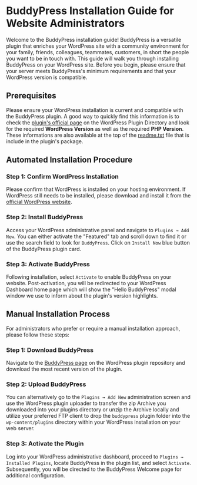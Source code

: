 # BuddyPress Installation Guide for Website Administrators

Welcome to the BuddyPress installation guide! BuddyPress is a versatile plugin that enriches your WordPress site with a community environment for your family, friends, colleagues, teammates, customers, in short the people you want to be in touch with. This guide will walk you through installing BuddyPress on your WordPress site. Before you begin, please ensure that your server meets BuddyPress's minimum requirements and that your WordPress version is compatible.

## Prerequisites

Please ensure your WordPress installation is current and compatible with the BuddyPress plugin. A good way to quickly find this information is to check the [plugin's official page](https://wordpress.org/plugins/buddypress/) on the WordPress Plugin Directory and look for the required **WordPress Version** as well as the required **PHP Version**. These informations are also available at the top of the [readme.txt](https://plugins.trac.wordpress.org/browser/buddypress/trunk/readme.txt) file that is include in the plugin's package.

## Automated Installation Procedure

### Step 1: Confirm WordPress Installation

Please confirm that WordPress is installed on your hosting environment. If WordPress still needs to be installed, please download and install it from the [official WordPress website](https://wordpress.org/download/).

### Step 2: Install BuddyPress

Access your WordPress administrative panel and navigate to `Plugins → Add New`. You can either activate the "Featured" tab and scroll down to find it or use the search field to look for `BuddyPress`. Click on `Install Now` blue button of the BuddyPress plugin card.

### Step 3: Activate BuddyPress

Following installation, select `Activate` to enable BuddyPress on your website. Post-activation, you will be redirected to your WordPress Dashboard home page which will show the "Hello BuddyPress" modal window we use to inform about the plugin's version highlights.

## Manual Installation Process

For administrators who prefer or require a manual installation approach, please follow these steps:

### Step 1: Download BuddyPress

Navigate to the [BuddyPress page](https://wordpress.org/plugins/buddypress/) on the WordPress plugin repository and download the most recent version of the plugin.

### Step 2: Upload BuddyPress

You can alternatively go to the `Plugins → Add New` administration screen and use the WordPress plugin uploader to transfer the zip Archive you downloaded into your plugins directory or unzip the Archive locally and utilize your preferred FTP client to drop the `buddypress` plugin folder into the `wp-content/plugins` directory within your WordPress installation on your web server.

### Step 3: Activate the Plugin

Log into your WordPress administrative dashboard, proceed to `Plugins → Installed Plugins`, locate BuddyPress in the plugin list, and select `Activate`. Subsequently, you will be directed to the BuddyPress Welcome page for additional configuration.

